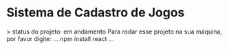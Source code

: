 <H1>Sistema de Cadastro de Jogos</H1>
> status do projeto: em andamento
Para rodar esse projeto na sua máquina, por favor digite:
...
npm install react
...
